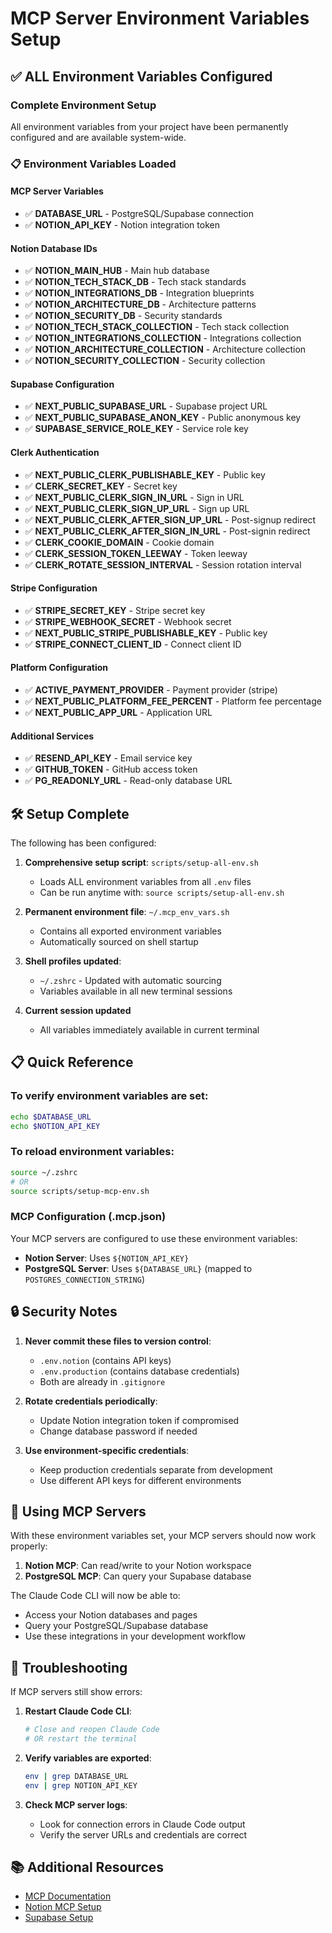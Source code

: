 # MCP Server Environment Variables Setup

## ✅ ALL Environment Variables Configured

### Complete Environment Setup
All environment variables from your project have been permanently configured and are available system-wide.

### 📋 Environment Variables Loaded

#### **MCP Server Variables**
- ✅ **DATABASE_URL** - PostgreSQL/Supabase connection
- ✅ **NOTION_API_KEY** - Notion integration token

#### **Notion Database IDs**
- ✅ **NOTION_MAIN_HUB** - Main hub database
- ✅ **NOTION_TECH_STACK_DB** - Tech stack standards
- ✅ **NOTION_INTEGRATIONS_DB** - Integration blueprints
- ✅ **NOTION_ARCHITECTURE_DB** - Architecture patterns
- ✅ **NOTION_SECURITY_DB** - Security standards
- ✅ **NOTION_TECH_STACK_COLLECTION** - Tech stack collection
- ✅ **NOTION_INTEGRATIONS_COLLECTION** - Integrations collection
- ✅ **NOTION_ARCHITECTURE_COLLECTION** - Architecture collection
- ✅ **NOTION_SECURITY_COLLECTION** - Security collection

#### **Supabase Configuration**
- ✅ **NEXT_PUBLIC_SUPABASE_URL** - Supabase project URL
- ✅ **NEXT_PUBLIC_SUPABASE_ANON_KEY** - Public anonymous key
- ✅ **SUPABASE_SERVICE_ROLE_KEY** - Service role key

#### **Clerk Authentication**
- ✅ **NEXT_PUBLIC_CLERK_PUBLISHABLE_KEY** - Public key
- ✅ **CLERK_SECRET_KEY** - Secret key
- ✅ **NEXT_PUBLIC_CLERK_SIGN_IN_URL** - Sign in URL
- ✅ **NEXT_PUBLIC_CLERK_SIGN_UP_URL** - Sign up URL
- ✅ **NEXT_PUBLIC_CLERK_AFTER_SIGN_UP_URL** - Post-signup redirect
- ✅ **NEXT_PUBLIC_CLERK_AFTER_SIGN_IN_URL** - Post-signin redirect
- ✅ **CLERK_COOKIE_DOMAIN** - Cookie domain
- ✅ **CLERK_SESSION_TOKEN_LEEWAY** - Token leeway
- ✅ **CLERK_ROTATE_SESSION_INTERVAL** - Session rotation interval

#### **Stripe Configuration**
- ✅ **STRIPE_SECRET_KEY** - Stripe secret key
- ✅ **STRIPE_WEBHOOK_SECRET** - Webhook secret
- ✅ **NEXT_PUBLIC_STRIPE_PUBLISHABLE_KEY** - Public key
- ✅ **STRIPE_CONNECT_CLIENT_ID** - Connect client ID

#### **Platform Configuration**
- ✅ **ACTIVE_PAYMENT_PROVIDER** - Payment provider (stripe)
- ✅ **NEXT_PUBLIC_PLATFORM_FEE_PERCENT** - Platform fee percentage
- ✅ **NEXT_PUBLIC_APP_URL** - Application URL

#### **Additional Services**
- ✅ **RESEND_API_KEY** - Email service key
- ✅ **GITHUB_TOKEN** - GitHub access token
- ✅ **PG_READONLY_URL** - Read-only database URL

## 🛠️ Setup Complete

The following has been configured:

1. **Comprehensive setup script**: `scripts/setup-all-env.sh`
   - Loads ALL environment variables from all `.env` files
   - Can be run anytime with: `source scripts/setup-all-env.sh`

2. **Permanent environment file**: `~/.mcp_env_vars.sh`
   - Contains all exported environment variables
   - Automatically sourced on shell startup

3. **Shell profiles updated**: 
   - `~/.zshrc` - Updated with automatic sourcing
   - Variables available in all new terminal sessions

4. **Current session updated**
   - All variables immediately available in current terminal

## 📋 Quick Reference

### To verify environment variables are set:
```bash
echo $DATABASE_URL
echo $NOTION_API_KEY
```

### To reload environment variables:
```bash
source ~/.zshrc
# OR
source scripts/setup-mcp-env.sh
```

### MCP Configuration (.mcp.json)
Your MCP servers are configured to use these environment variables:
- **Notion Server**: Uses `${NOTION_API_KEY}`
- **PostgreSQL Server**: Uses `${DATABASE_URL}` (mapped to `POSTGRES_CONNECTION_STRING`)

## 🔒 Security Notes

1. **Never commit these files to version control**:
   - `.env.notion` (contains API keys)
   - `.env.production` (contains database credentials)
   - Both are already in `.gitignore`

2. **Rotate credentials periodically**:
   - Update Notion integration token if compromised
   - Change database password if needed

3. **Use environment-specific credentials**:
   - Keep production credentials separate from development
   - Use different API keys for different environments

## 🚀 Using MCP Servers

With these environment variables set, your MCP servers should now work properly:

1. **Notion MCP**: Can read/write to your Notion workspace
2. **PostgreSQL MCP**: Can query your Supabase database

The Claude Code CLI will now be able to:
- Access your Notion databases and pages
- Query your PostgreSQL/Supabase database
- Use these integrations in your development workflow

## 📝 Troubleshooting

If MCP servers still show errors:

1. **Restart Claude Code CLI**:
   ```bash
   # Close and reopen Claude Code
   # OR restart the terminal
   ```

2. **Verify variables are exported**:
   ```bash
   env | grep DATABASE_URL
   env | grep NOTION_API_KEY
   ```

3. **Check MCP server logs**:
   - Look for connection errors in Claude Code output
   - Verify the server URLs and credentials are correct

## 📚 Additional Resources

- [MCP Documentation](https://docs.anthropic.com/en/docs/claude-code/mcp)
- [Notion MCP Setup](docs/NOTION_MCP.md)
- [Supabase Setup](SUPABASE_SETUP.md)
